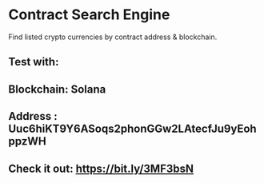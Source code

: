 # Contract Search Engine
Find listed crypto currencies by contract address & blockchain.

## Test with:
## Blockchain: Solana
## Address   : Uuc6hiKT9Y6ASoqs2phonGGw2LAtecfJu9yEohppzWH

## Check it out: https://bit.ly/3MF3bsN


